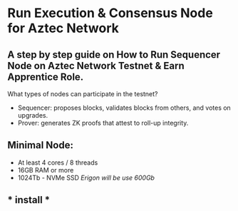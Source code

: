 # Run Execution & Consensus Node for Aztec Network

## A step by step guide on How to Run Sequencer Node on Aztec Network Testnet & Earn Apprentice Role.

What types of nodes can participate in the testnet?
- Sequencer: proposes blocks, validates blocks from others, and votes on upgrades.
- Prover: generates ZK proofs that attest to roll-up integrity.

## **Minimal Node:**
- At least 4 cores / 8 threads
- 16GB RAM or more
- 1024Tb - NVMe SSD   *Erigon will be use 600Gb*

## * install *

##

##

##

##

##

##

##

##

##
